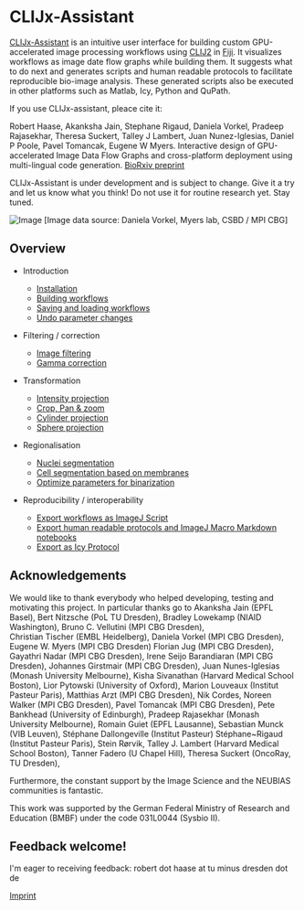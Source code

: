 # CLIJx-Assistant
[CLIJx-Assistant](https://clij.github.io/assistant) is an intuitive user interface for building custom GPU-accelerated image processing workflows using [CLIJ2](https://clij.github.io) in [Fiji](https://fiji.sc). 
It visualizes workflows as image date flow graphs while building them. 
It suggests what to do next and generates scripts and human readable protocols to facilitate reproducible bio-image analysis. 
These generated scripts also be executed in other platforms such as Matlab, Icy, Python and QuPath.

If you use CLIJx-assistant, pleace cite it: 

Robert Haase, Akanksha Jain, Stephane Rigaud, Daniela Vorkel, Pradeep Rajasekhar, Theresa Suckert, Talley J Lambert, Juan Nunez-Iglesias, Daniel P Poole, Pavel Tomancak, Eugene W Myers. Interactive design of GPU-accelerated Image Data Flow Graphs and cross-platform deployment using multi-lingual code generation. [BioRxiv preprint](https://www.biorxiv.org/content/10.1101/2020.11.19.386565v1)

CLIJx-Assistant is under development and is subject to change. 
Give it a try and let us know what you think!
Do not use it for routine research yet. 
Stay tuned.

![Image](images/teaser_landscape.gif)
[Image data source: Daniela Vorkel, Myers lab, CSBD / MPI CBG]

## Overview
* Introduction
  * [Installation](https://clij.github.io/assistant/installation)
  * [Building workflows](https://clij.github.io/assistant/getting_started)
  * [Saving and loading workflows](https://clij.github.io/assistant/save_and_load)
  * [Undo parameter changes](https://clij.github.io/assistant/undo)

* Filtering / correction
  * [Image filtering](https://clij.github.io/assistant/filtering)
  * [Gamma correction](https://clij.github.io/assistant/gamma_correction)

* Transformation
  * [Intensity projection](https://clij.github.io/assistant/intensity_projection)
  * [Crop, Pan & zoom](https://clij.github.io/assistant/crop_pan_zoom)
  * [Cylinder projection](https://clij.github.io/assistant/cylinder_projection)
  * [Sphere projection](https://clij.github.io/assistant/sphere_projection)

* Regionalisation
  * [Nuclei segmentation](https://clij.github.io/assistant/segmentation_nuclei)
  * [Cell segmentation based on membranes](https://clij.github.io/assistant/segmentation_cells)
  * [Optimize parameters for binarization](https://clij.github.io/assistant/parameter_optimization)

* Reproducibility / interoperability
  * [Export workflows as ImageJ Script](https://clij.github.io/assistant/macro_export)
  * [Export human readable protocols and ImageJ Macro Markdown notebooks](https://clij.github.io/assistant/supplementary_methods_section_generator)
  * [Export as Icy Protocol](https://clij.github.io/assistant/icy_protocol_export)

## Acknowledgements
We would like to thank everybody who helped developing, testing and motivating this project. In particular thanks go to 
Akanksha Jain (EPFL Basel),
Bert Nitzsche (PoL TU Dresden),
Bradley Lowekamp (NIAID Washington),
Bruno C. Vellutini (MPI CBG Dresden),  
Christian Tischer (EMBL Heidelberg),
Daniela Vorkel (MPI CBG Dresden), 
Eugene W. Myers (MPI CBG Dresden)
Florian Jug (MPI CBG Dresden), 
Gayathri Nadar (MPI CBG Dresden),
Irene Seijo Barandiaran (MPI CBG Dresden),
Johannes Girstmair (MPI CBG Dresden),
Juan Nunes-Iglesias (Monash University Melbourne),
Kisha Sivanathan (Harvard Medical School Boston),
Lior Pytowski (University of Oxford),
Marion Louveaux (Institut Pasteur Paris),
Matthias Arzt (MPI CBG Dresden),
Nik Cordes,
Noreen Walker (MPI CBG Dresden),
Pavel Tomancak (MPI CBG Dresden),
Pete Bankhead (University of Edinburgh),
Pradeep Rajasekhar (Monash University Melbourne),
Romain Guiet (EPFL Lausanne),
Sebastian Munck (VIB Leuven),
Stéphane Dallongeville (Institut Pasteur)
Stéphane~Rigaud (Institut Pasteur Paris),
Stein Rørvik,
Talley J. Lambert (Harvard Medical School Boston),
Tanner Fadero (U Chapel Hill),
Theresa Suckert (OncoRay, TU Dresden),

Furthermore, the constant support by the Image Science and the NEUBIAS communities is fantastic.
 
This work was supported by the German Federal Ministry of Research and Education (BMBF) under the code 031L0044 (Sysbio II).

## Feedback welcome!
I'm eager to receiving feedback: robert dot haase at tu minus dresden dot de

[Imprint](https://clij.github.io/imprint)
